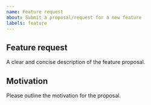 ```yaml
---
name: Feature request
about: Submit a proposal/request for a new feature
labels: feature
---
```


## Feature request

A clear and concise description of the feature proposal. 

## Motivation

Please outline the motivation for the proposal.
